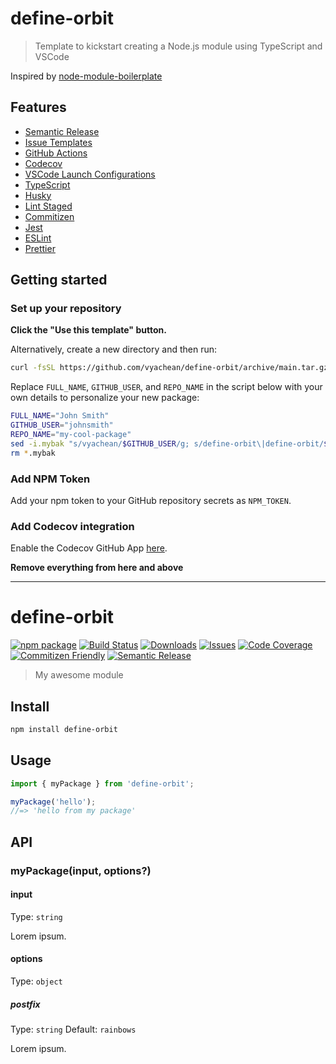 # define-orbit

> Template to kickstart creating a Node.js module using TypeScript and VSCode

Inspired by [node-module-boilerplate](https://github.com/sindresorhus/node-module-boilerplate)

## Features

- [Semantic Release](https://github.com/semantic-release/semantic-release)
- [Issue Templates](https://github.com/vyachean/define-orbit/tree/main/.github/ISSUE_TEMPLATE)
- [GitHub Actions](https://github.com/vyachean/define-orbit/tree/main/.github/workflows)
- [Codecov](https://about.codecov.io/)
- [VSCode Launch Configurations](https://github.com/vyachean/define-orbit/blob/main/.vscode/launch.json)
- [TypeScript](https://www.typescriptlang.org/)
- [Husky](https://github.com/typicode/husky)
- [Lint Staged](https://github.com/okonet/lint-staged)
- [Commitizen](https://github.com/search?q=commitizen)
- [Jest](https://jestjs.io/)
- [ESLint](https://eslint.org/)
- [Prettier](https://prettier.io/)

## Getting started

### Set up your repository

**Click the "Use this template" button.**

Alternatively, create a new directory and then run:

```bash
curl -fsSL https://github.com/vyachean/define-orbit/archive/main.tar.gz | tar -xz --strip-components=1
```

Replace `FULL_NAME`, `GITHUB_USER`, and `REPO_NAME` in the script below with your own details to personalize your new package:

```bash
FULL_NAME="John Smith"
GITHUB_USER="johnsmith"
REPO_NAME="my-cool-package"
sed -i.mybak "s/vyachean/$GITHUB_USER/g; s/define-orbit\|define-orbit/$REPO_NAME/g; s/Vyacheslav Baranov/$FULL_NAME/g" package.json package-lock.json README.md
rm *.mybak
```

### Add NPM Token

Add your npm token to your GitHub repository secrets as `NPM_TOKEN`.

### Add Codecov integration

Enable the Codecov GitHub App [here](https://github.com/apps/codecov).

**Remove everything from here and above**

---

# define-orbit

[![npm package][npm-img]][npm-url]
[![Build Status][build-img]][build-url]
[![Downloads][downloads-img]][downloads-url]
[![Issues][issues-img]][issues-url]
[![Code Coverage][codecov-img]][codecov-url]
[![Commitizen Friendly][commitizen-img]][commitizen-url]
[![Semantic Release][semantic-release-img]][semantic-release-url]

> My awesome module

## Install

```bash
npm install define-orbit
```

## Usage

```ts
import { myPackage } from 'define-orbit';

myPackage('hello');
//=> 'hello from my package'
```

## API

### myPackage(input, options?)

#### input

Type: `string`

Lorem ipsum.

#### options

Type: `object`

##### postfix

Type: `string`
Default: `rainbows`

Lorem ipsum.

[build-img]:https://github.com/vyachean/define-orbit/actions/workflows/release.yml/badge.svg
[build-url]:https://github.com/vyachean/define-orbit/actions/workflows/release.yml
[downloads-img]:https://img.shields.io/npm/dt/define-orbit
[downloads-url]:https://www.npmtrends.com/define-orbit
[npm-img]:https://img.shields.io/npm/v/define-orbit
[npm-url]:https://www.npmjs.com/package/define-orbit
[issues-img]:https://img.shields.io/github/issues/vyachean/define-orbit
[issues-url]:https://github.com/vyachean/define-orbit/issues
[codecov-img]:https://codecov.io/gh/vyachean/define-orbit/branch/main/graph/badge.svg
[codecov-url]:https://codecov.io/gh/vyachean/define-orbit
[semantic-release-img]:https://img.shields.io/badge/%20%20%F0%9F%93%A6%F0%9F%9A%80-semantic--release-e10079.svg
[semantic-release-url]:https://github.com/semantic-release/semantic-release
[commitizen-img]:https://img.shields.io/badge/commitizen-friendly-brightgreen.svg
[commitizen-url]:http://commitizen.github.io/cz-cli/

